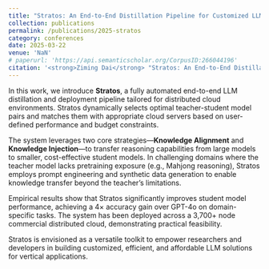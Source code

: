```yaml
---
title: "Stratos: An End-to-End Distillation Pipeline for Customized LLMs under Distributed Cloud Environments"
collection: publications
permalink: /publications/2025-stratos
category: conferences
date: 2025-03-22
venue: 'NaN'
# paperurl: 'https://api.semanticscholar.org/CorpusID:266044196'
citation: '<strong>Ziming Dai</strong> "Stratos: An End-to-End Distillation Pipeline for Customized LLMs under Distributed Cloud Environments"'
---
```


In this work, we introduce **Stratos**, a fully automated end-to-end LLM distillation and deployment pipeline tailored for distributed cloud environments. Stratos dynamically selects optimal teacher-student model pairs and matches them with appropriate cloud servers based on user-defined performance and budget constraints.

The system leverages two core strategies—**Knowledge Alignment** and **Knowledge Injection**—to transfer reasoning capabilities from large models to smaller, cost-effective student models. In challenging domains where the teacher model lacks pretraining exposure (e.g., Mahjong reasoning), Stratos employs prompt engineering and synthetic data generation to enable knowledge transfer beyond the teacher’s limitations.

Empirical results show that Stratos significantly improves student model performance, achieving a 4× accuracy gain over GPT-4o on domain-specific tasks. The system has been deployed across a 3,700+ node commercial distributed cloud, demonstrating practical feasibility.

Stratos is envisioned as a versatile toolkit to empower researchers and developers in building customized, efficient, and affordable LLM solutions for vertical applications.
